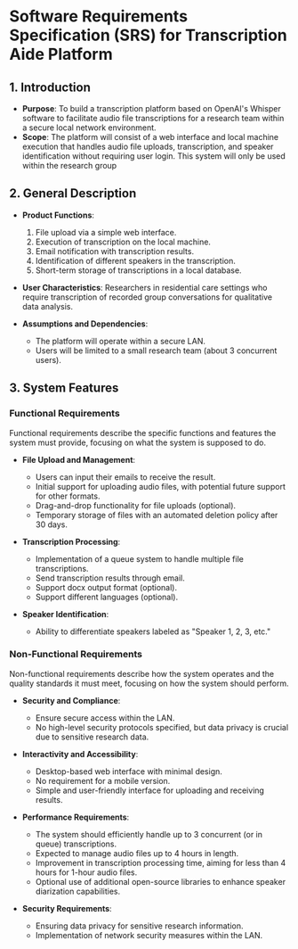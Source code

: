 # Software Requirements Specification (SRS) for Transcription Aide Platform

## 1. Introduction
- **Purpose**: To build a transcription platform based on OpenAI's Whisper software to facilitate audio file transcriptions for a research team within a secure local network environment.
- **Scope**: The platform will consist of a web interface and local machine execution that handles audio file uploads, transcription, and speaker identification without requiring user login. This system will only be used within the research group

## 2. General Description
- **Product Functions**:
  1. File upload via a simple web interface.
  2. Execution of transcription on the local machine.
  3. Email notification with transcription results.
  4. Identification of different speakers in the transcription.
  5. Short-term storage of transcriptions in a local database.

- **User Characteristics**: Researchers in residential care settings who require transcription of recorded group conversations for qualitative data analysis.

- **Assumptions and Dependencies**:
  - The platform will operate within a secure LAN.
  - Users will be limited to a small research team (about 3 concurrent users).

## 3. System Features

### Functional Requirements
Functional requirements describe the specific functions and features the system must provide, focusing on what the system is supposed to do.

- **File Upload and Management**:
  - Users can input their emails to receive the result.
  - Initial support for uploading audio files, with potential future support for other formats.
  - Drag-and-drop functionality for file uploads (optional).
  - Temporary storage of files with an automated deletion policy after 30 days.

- **Transcription Processing**:
  - Implementation of a queue system to handle multiple file transcriptions.
  - Send transcription results through email.
  - Support docx output format (optional).
  - Support different languages (optional).

- **Speaker Identification**:
  - Ability to differentiate speakers labeled as "Speaker 1, 2, 3, etc."

### Non-Functional Requirements
Non-functional requirements describe how the system operates and the quality standards it must meet, focusing on how the system should perform.

- **Security and Compliance**:
  - Ensure secure access within the LAN.
  - No high-level security protocols specified, but data privacy is crucial due to sensitive research data.

- **Interactivity and Accessibility**:
  - Desktop-based web interface with minimal design.
  - No requirement for a mobile version.
  - Simple and user-friendly interface for uploading and receiving results.

- **Performance Requirements**:
  - The system should efficiently handle up to 3 concurrent (or in queue) transcriptions.
  - Expected to manage audio files up to 4 hours in length.
  - Improvement in transcription processing time, aiming for less than 4 hours for 1-hour audio files.
  - Optional use of additional open-source libraries to enhance speaker diarization capabilities.



- **Security Requirements**:
  - Ensuring data privacy for sensitive research information.
  - Implementation of network security measures within the LAN.

